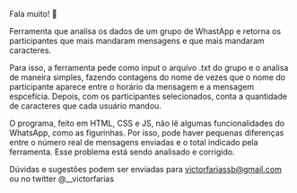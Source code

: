 Fala muito! 📢

Ferramenta que analisa os dados de um grupo de WhastApp e retorna os participantes que mais mandaram mensagens e que mais mandaram caracteres.

Para isso, a ferramenta pede como input o arquivo .txt do grupo e o analisa de maneira simples, fazendo contagens do nome de vezes que o nome do participante aparece entre o horário da mensagem e a mensagem espcefícia.
Depois, com os participantes selecionados, conta a quantidade de caracteres que cada usuário mandou.

O programa, feito em HTML, CSS e JS, não lê algumas funcionalidades do WhatsApp, como as figurinhas. Por isso, pode haver pequenas diferenças entre o número real de mensagens enviadas e o total indicado pela ferramenta. Esse problema está sendo analisado e corrigido.

Dúvidas e sugestões podem ser enviadas para victorfariassb@gmail.com ou no twitter @__victorfarias
